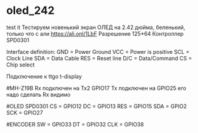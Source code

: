 # oled_242
test it
Тестируем новенький экран ОЛЕД на 2.42 дюйма, беленький, только что с али https://ali.onl/1LbF
Разрешение 125*64
Контроллер SPD0301

Interface definition:
GND = Power Ground
VCC = Power is positive
SCL = Clock Line
SDA = Data Cable
RES = Reset line
D/C = Data/Command
CS = Chip select


Подключение к ttgo t-display

#MH-Z19B
Rx подключен на Tx2 GPIO17
Tx подключен на GPIO25 его надо сделать Rx видимо

#OLED SPD0301
CS = GPIO12
DC = GPIO13
RES = GPIO15
SDA = GPIO2
SCK = GPIO27

#ENCODER
SW = GPIO33
DT = GPIO32
CLK = GPIO38
